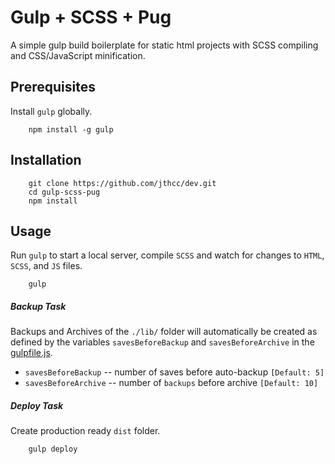 Gulp + SCSS + Pug
=======================
A simple gulp build boilerplate for static html projects with SCSS compiling and CSS/JavaScript minification.

## Prerequisites
Install `gulp` globally.
```markup
    npm install -g gulp
```

## Installation
```markup
    git clone https://github.com/jthcc/dev.git
    cd gulp-scss-pug
    npm install
```

## Usage
Run `gulp` to start a local server, compile `SCSS` and watch for changes to `HTML`, `SCSS`, and `JS` files.
```markup
    gulp
```

##### Backup Task
Backups and Archives of the `./lib/` folder will automatically be created as defined by the variables `savesBeforeBackup` and `savesBeforeArchive` in the [gulpfile.js](gulpfile.js#L28).   

* `savesBeforeBackup` -- number of saves before auto-backup `[Default: 5]`
* `savesBeforeArchive` -- number of `backups` before archive `[Default: 10]`

##### Deploy Task
Create production ready `dist` folder.
```markup
    gulp deploy
```